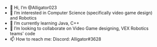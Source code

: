 - 👋 Hi, I’m @Alligator023
- 👀 I’m interested in Computer Science (specifically video game design) and Robotics
- 🌱 I’m currently learning Java, C++
- 💞️ I’m looking to collaborate on Video Game designing, VEX Robotics teams' code
- 📫 How to reach me: Discord: Alligator#3628

<!---
Alligator023/Alligator023 is a ✨ special ✨ repository because its `README.md` (this file) appears on your GitHub profile.
You can click the Preview link to take a look at your changes.
--->
